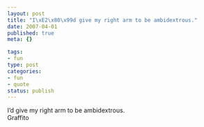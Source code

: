 ```yaml
--- 
layout: post
title: "I\xE2\x80\x99d give my right arm to be ambidextrous."
date: 2007-04-01
published: true
meta: {}

tags: 
- fun
type: post
categories: 
- fun
- quote
status: publish
---
```

I&#8217;d give my right arm to be ambidextrous.<br />Graffito
